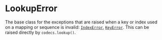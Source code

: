 # LookupError

The base class for the exceptions that are raised when a key or index used on a mapping or sequence is invalid: [`IndexError`](/exceptions/IndexError.md), [`KeyError`](/exceptions/KeyError.md). This can be raised directly by `codecs.lookup()`.